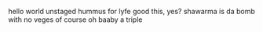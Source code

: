 hello world
unstaged
hummus for lyfe
good this, yes?
shawarma is da bomb with no veges of course
oh baaby a triple
